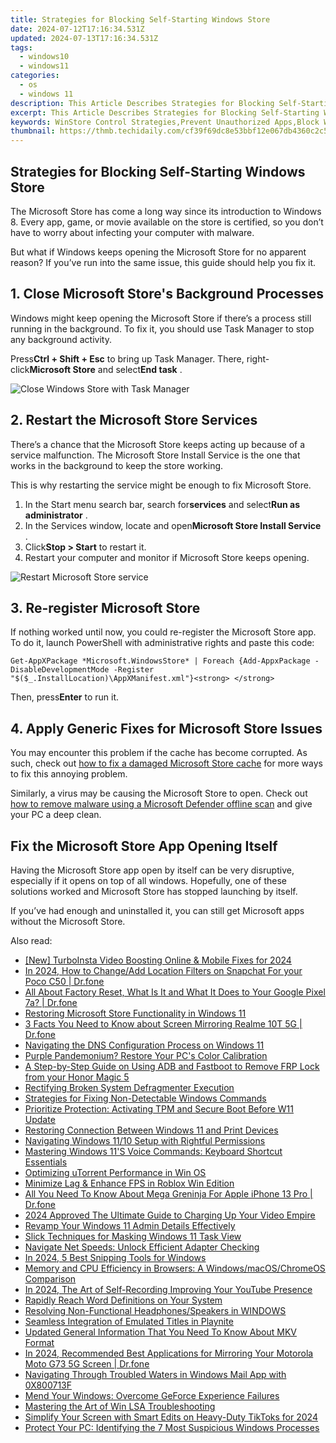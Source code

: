 ```yaml
---
title: Strategies for Blocking Self-Starting Windows Store
date: 2024-07-12T17:16:34.531Z
updated: 2024-07-13T17:16:34.531Z
tags:
  - windows10
  - windows11
categories:
  - os
  - windows 11
description: This Article Describes Strategies for Blocking Self-Starting Windows Store
excerpt: This Article Describes Strategies for Blocking Self-Starting Windows Store
keywords: WinStore Control Strategies,Prevent Unauthorized Apps,Block Windows Startup,Secure Windows Store,Disabling Autostart,Stop Self-Starting Windows,Enhance OS Security
thumbnail: https://thmb.techidaily.com/cf39f69dc8e53bbf12e067db4360c2c57f8f63b2613fefed65baa25cc0a615d2.jpeg
---
```


## Strategies for Blocking Self-Starting Windows Store

 The Microsoft Store has come a long way since its introduction to Windows 8\. Every app, game, or movie available on the store is certified, so you don’t have to worry about infecting your computer with malware.

 But what if Windows keeps opening the Microsoft Store for no apparent reason? If you’ve run into the same issue, this guide should help you fix it.

##

## 1\. Close Microsoft Store's Background Processes

 Windows might keep opening the Microsoft Store if there’s a process still running in the background. To fix it, you should use Task Manager to stop any background activity.

 Press**Ctrl + Shift + Esc** to bring up Task Manager. There, right-click**Microsoft Store** and select**End task** .

![Close Windows Store with Task Manager](https://static1.makeuseofimages.com/wordpress/wp-content/uploads/2023/04/task-manager-1.jpg)

##

## 2\. Restart the Microsoft Store Services

 There’s a chance that the Microsoft Store keeps acting up because of a service malfunction. The Microsoft Store Install Service is the one that works in the background to keep the store working.

 This is why restarting the service might be enough to fix Microsoft Store.

1. In the Start menu search bar, search for**services** and select**Run as administrator** .
2. In the Services window, locate and open**Microsoft Store Install Service** .
3. Click**Stop > Start** to restart it.
4. Restart your computer and monitor if Microsoft Store keeps opening.

![Restart Microsoft Store service](https://static1.makeuseofimages.com/wordpress/wp-content/uploads/2023/04/store-service-1.jpg)

## 3\. Re-register Microsoft Store

 If nothing worked until now, you could re-register the Microsoft Store app. To do it, launch PowerShell with administrative rights and paste this code:

`Get-AppXPackage *Microsoft.WindowsStore* | Foreach {Add-AppxPackage -DisableDevelopmentMode -Register "$($_.InstallLocation)\AppXManifest.xml"}<strong> </strong>`

 Then, press**Enter** to run it.

## 4\. Apply Generic Fixes for Microsoft Store Issues

 You may encounter this problem if the cache has become corrupted. As such, check out [how to fix a damaged Microsoft Store cache](https://www.makeuseof.com/ways-to-fix-damaged-microsoft-store-cache/) for more ways to fix this annoying problem.

 Similarly, a virus may be causing the Microsoft Store to open. Check out [how to remove malware using a Microsoft Defender offline scan](https://www.makeuseof.com/how-to-remove-malware-using-microsoft-defenders-offline-scan/) and give your PC a deep clean.

## Fix the Microsoft Store App Opening Itself

 Having the Microsoft Store app open by itself can be very disruptive, especially if it opens on top of all windows. Hopefully, one of these solutions worked and Microsoft Store has stopped launching by itself.

 If you’ve had enough and uninstalled it, you can still get Microsoft apps without the Microsoft Store.


<ins class="adsbygoogle"
     style="display:block"
     data-ad-format="autorelaxed"
     data-ad-client="ca-pub-7571918770474297"
     data-ad-slot="1223367746"></ins>



<ins class="adsbygoogle"
     style="display:block"
     data-ad-client="ca-pub-7571918770474297"
     data-ad-slot="8358498916"
     data-ad-format="auto"
     data-full-width-responsive="true"></ins>



<span class="atpl-alsoreadstyle">Also read:</span>
<div><ul>
<li><a href="https://instagram-videos.techidaily.com/new-turboinsta-video-boosting-online-and-mobile-fixes-for-2024/"><u>[New] TurboInsta Video Boosting  Online & Mobile Fixes for 2024</u></a></li>
<li><a href="https://location-social.techidaily.com/in-2024-how-to-changeadd-location-filters-on-snapchat-for-your-poco-c50-drfone-by-drfone-virtual-android/"><u>In 2024, How to Change/Add Location Filters on Snapchat For your Poco C50 | Dr.fone</u></a></li>
<li><a href="https://phone-solutions.techidaily.com/all-about-factory-reset-what-is-it-and-what-it-does-to-your-google-pixel-7a-drfone-by-drfone-reset-android-reset-android/"><u>All About Factory Reset, What Is It and What It Does to Your Google Pixel 7a? | Dr.fone</u></a></li>
<li><a href="https://win11-tips.techidaily.com/restoring-microsoft-store-functionality-in-windows-11/"><u>Restoring Microsoft Store Functionality in Windows 11</u></a></li>
<li><a href="https://screen-mirror.techidaily.com/3-facts-you-need-to-know-about-screen-mirroring-realme-10t-5g-drfone-by-drfone-android/"><u>3 Facts You Need to Know about Screen Mirroring Realme 10T 5G | Dr.fone</u></a></li>
<li><a href="https://win11-tips.techidaily.com/navigating-the-dns-configuration-process-on-windows-11/"><u>Navigating the DNS Configuration Process on Windows 11</u></a></li>
<li><a href="https://win11-tips.techidaily.com/purple-pandemonium-restore-your-pcs-color-calibration/"><u>Purple Pandemonium? Restore Your PC's Color Calibration</u></a></li>
<li><a href="https://bypass-frp.techidaily.com/a-step-by-step-guide-on-using-adb-and-fastboot-to-remove-frp-lock-from-your-honor-magic-5-by-drfone-android/"><u>A Step-by-Step Guide on Using ADB and Fastboot to Remove FRP Lock from your Honor Magic 5</u></a></li>
<li><a href="https://win11-tips.techidaily.com/rectifying-broken-system-defragmenter-execution/"><u>Rectifying Broken System Defragmenter Execution</u></a></li>
<li><a href="https://win11-tips.techidaily.com/strategies-for-fixing-non-detectable-windows-commands/"><u>Strategies for Fixing Non-Detectable Windows Commands</u></a></li>
<li><a href="https://win11-tips.techidaily.com/prioritize-protection-activating-tpm-and-secure-boot-before-w11-update/"><u>Prioritize Protection: Activating TPM and Secure Boot Before W11 Update</u></a></li>
<li><a href="https://win11-tips.techidaily.com/restoring-connection-between-windows-11-and-print-devices/"><u>Restoring Connection Between Windows 11 and Print Devices</u></a></li>
<li><a href="https://win11-tips.techidaily.com/navigating-windows-1110-setup-with-rightful-permissions/"><u>Navigating Windows 11/10 Setup with Rightful Permissions</u></a></li>
<li><a href="https://win11-tips.techidaily.com/mastering-windows-11s-voice-commands-keyboard-shortcut-essentials/"><u>Mastering Windows 11'S Voice Commands: Keyboard Shortcut Essentials</u></a></li>
<li><a href="https://win11-tips.techidaily.com/optimizing-utorrent-performance-in-win-os/"><u>Optimizing uTorrent Performance in Win OS</u></a></li>
<li><a href="https://win11-tips.techidaily.com/minimize-lag-and-enhance-fps-in-roblox-win-edition/"><u>Minimize Lag & Enhance FPS in Roblox Win Edition</u></a></li>
<li><a href="https://ios-pokemon-go.techidaily.com/all-you-need-to-know-about-mega-greninja-for-apple-iphone-13-pro-drfone-by-drfone-virtual-ios/"><u>All You Need To Know About Mega Greninja For Apple iPhone 13 Pro | Dr.fone</u></a></li>
<li><a href="https://youtube-help.techidaily.com/2024-approved-the-ultimate-guide-to-charging-up-your-video-empire/"><u>2024 Approved  The Ultimate Guide to Charging Up Your Video Empire</u></a></li>
<li><a href="https://win11-tips.techidaily.com/revamp-your-windows-11-admin-details-effectively/"><u>Revamp Your Windows 11 Admin Details Effectively</u></a></li>
<li><a href="https://win11-tips.techidaily.com/slick-techniques-for-masking-windows-11-task-view/"><u>Slick Techniques for Masking Windows 11 Task View</u></a></li>
<li><a href="https://win11-tips.techidaily.com/navigate-net-speeds-unlock-efficient-adapter-checking/"><u>Navigate Net Speeds: Unlock Efficient Adapter Checking</u></a></li>
<li><a href="https://remote-screen-capture.techidaily.com/in-2024-5-best-snipping-tools-for-windows/"><u>In 2024, 5 Best Snipping Tools for Windows</u></a></li>
<li><a href="https://win11-tips.techidaily.com/memory-and-cpu-efficiency-in-browsers-a-windowsmacoschromeos-comparison/"><u>Memory and CPU Efficiency in Browsers: A Windows/macOS/ChromeOS Comparison</u></a></li>
<li><a href="https://youtube-help.techidaily.com/in-2024-the-art-of-self-recording-improving-your-youtube-presence/"><u>In 2024, The Art of Self-Recording  Improving Your YouTube Presence</u></a></li>
<li><a href="https://win11-tips.techidaily.com/rapidly-reach-word-definitions-on-your-system/"><u>Rapidly Reach Word Definitions on Your System</u></a></li>
<li><a href="https://win11-tips.techidaily.com/resolving-non-functional-headphonesspeakers-in-windows/"><u>Resolving Non-Functional Headphones/Speakers in WINDOWS</u></a></li>
<li><a href="https://win11-tips.techidaily.com/seamless-integration-of-emulated-titles-in-playnite/"><u>Seamless Integration of Emulated Titles in Playnite</u></a></li>
<li><a href="https://ai-editing-video.techidaily.com/updated-general-information-that-you-need-to-know-about-mkv-format/"><u>Updated General Information That You Need To Know About MKV Format</u></a></li>
<li><a href="https://screen-mirror.techidaily.com/in-2024-recommended-best-applications-for-mirroring-your-motorola-moto-g73-5g-screen-drfone-by-drfone-android/"><u>In 2024, Recommended Best Applications for Mirroring Your Motorola Moto G73 5G Screen | Dr.fone</u></a></li>
<li><a href="https://win11-tips.techidaily.com/navigating-through-troubled-waters-in-windows-mail-app-with-0x800713f/"><u>Navigating Through Troubled Waters in Windows Mail App with 0X800713F</u></a></li>
<li><a href="https://win11-tips.techidaily.com/mend-your-windows-overcome-geforce-experience-failures/"><u>Mend Your Windows: Overcome GeForce Experience Failures</u></a></li>
<li><a href="https://win11-tips.techidaily.com/mastering-the-art-of-win-lsa-troubleshooting/"><u>Mastering the Art of Win LSA Troubleshooting</u></a></li>
<li><a href="https://extra-guidance.techidaily.com/simplify-your-screen-with-smart-edits-on-heavy-duty-tiktoks-for-2024/"><u>Simplify Your Screen with Smart Edits on Heavy-Duty TikToks for 2024</u></a></li>
<li><a href="https://win11-tips.techidaily.com/protect-your-pc-identifying-the-7-most-suspicious-windows-processes/"><u>Protect Your PC: Identifying the 7 Most Suspicious Windows Processes</u></a></li>
</ul></div>
